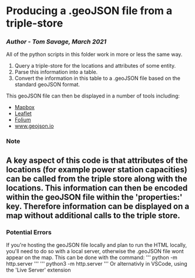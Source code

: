 # Producing a .geoJSON file from a triple-store

###  _Author - Tom Savage, March 2021_

All of the python scripts in this folder work in more or less the same way. 

1) Query a triple-store for the locations and attributes of some entity.
2) Parse this information into a table. 
3) Convert the information in this table to a .geoJSON file based on the standard geoJSON format.

This geoJSON file can then be displayed in a number of tools including: 
* [Mapbox](https://www.mapbox.com)
* [Leaflet](https://leafletjs.com)
* [Folium](https://python-visualization.github.io/folium/) 
* www.geojson.io 

### Note
A key aspect of this code is that attributes of the locations (for example power station capacities) can be called from the triple store along with the locations. This information can then be encoded within the geoJSON file within the 'properties:' key. Therefore information can be displayed on a map without additional calls to the triple store. 
---
### Potential Errors 
If you're hosting the geoJSON file locally and plan to run the HTML locally, you'll need to do so with a local server, otherwise the .geoJSON file wont appear on the map. 
This can be done with the command:
'''
python -m http.server 
'''
'''
python3 -m http.server 
'''
Or alternativly in VSCode, using the 'Live Server' extension 